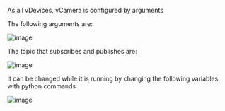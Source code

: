 As all vDevices, vCamera is configured by arguments 

The following arguments are:

![image](https://github.com/gmvrachatis/vDevices/assets/66122405/e2eb63a9-e526-4d37-a0b1-24e1455dccbe)

The topic that subscribes and publishes are:


![image](https://github.com/gmvrachatis/vDevices/assets/66122405/8947b066-2bd3-4e34-b593-dd7924618b52)


It can be changed while it is running by changing the following variables with python commands

![image](https://github.com/gmvrachatis/vDevices/assets/66122405/92934403-372e-4969-b5f0-f0cd915dba9d)





